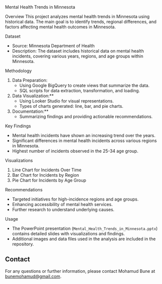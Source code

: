 Mental Health Trends in Minnesota

Overview
This project analyzes mental health trends in Minnesota using historical data. The main goal is to identify trends, regional differences, and factors affecting mental health outcomes in Minnesota.

Dataset
- Source: Minnesota Department of Health
- Description: The dataset includes historical data on mental health incidents, covering various years, regions, and age groups within Minnesota.

Methodology
1. Data Preparation:
   - Using Google BigQuery to create views that summarize the data.
   - SQL scripts for data extraction, transformation, and loading.
2. Data Visualization:**
   - Using Looker Studio for visual representations.
   - Types of charts generated: line, bar, and pie charts.
3. Documentation:**
   - Summarizing findings and providing actionable recommendations.

Key Findings
- Mental health incidents have shown an increasing trend over the years.
- Significant differences in mental health incidents across various regions in Minnesota.
- Highest number of incidents observed in the 25-34 age group.

Visualizations
1. Line Chart for Incidents Over Time
2. Bar Chart for Incidents by Region
3. Pie Chart for Incidents by Age Group

Recommendations
- Targeted initiatives for high-incidence regions and age groups.
- Enhancing accessibility of mental health services.
- Further research to understand underlying causes.

Usage
- The PowerPoint presentation (`Mental_Health_Trends_in_Minnesota.pptx`) contains detailed slides with visualizations and findings.
- Additional images and data files used in the analysis are included in the repository.

## Contact
For any questions or further information, please contact Mohamud Bune at bunemohamud@gmail.com.
